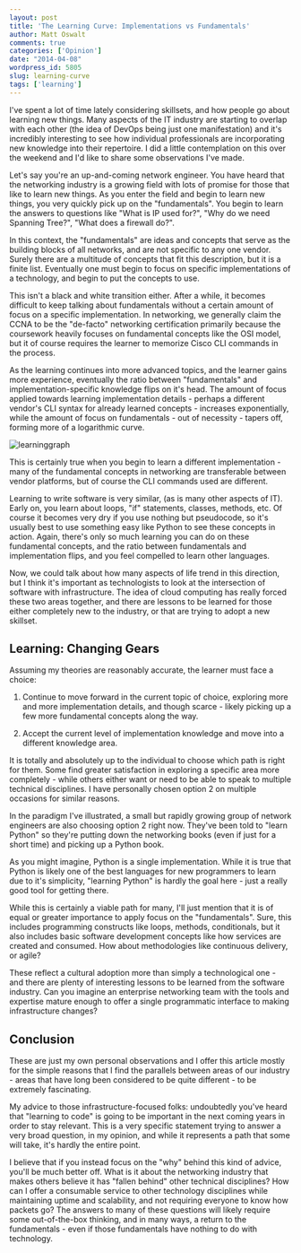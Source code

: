```yaml
---
layout: post
title: 'The Learning Curve: Implementations vs Fundamentals'
author: Matt Oswalt
comments: true
categories: ['Opinion']
date: "2014-04-08"
wordpress_id: 5805
slug: learning-curve
tags: ['learning']
---
```



I've spent a lot of time lately considering skillsets, and how people go about learning new things. Many aspects of the IT industry are starting to overlap with each other (the idea of DevOps being just one manifestation) and it's incredibly interesting to see how individual professionals are incorporating new knowledge into their repertoire. I did a little contemplation on this over the weekend and I'd like to share some observations I've made.

Let's say you're an up-and-coming network engineer. You have heard that the networking industry is a growing field with lots of promise for those that like to learn new things. As you enter the field and begin to learn new things, you very quickly pick up on the "fundamentals". You begin to learn the answers to questions like "What is IP used for?", "Why do we need Spanning Tree?", "What does a firewall do?".

In this context, the "fundamentals" are ideas and concepts that serve as the building blocks of all networks, and are not specific to any one vendor. Surely there are a multitude of concepts that fit this description, but it is a finite list. Eventually one must begin to focus on specific implementations of a technology, and begin to put the concepts to use.

This isn't a black and white transition either. After a while, it becomes difficult to keep talking about fundamentals without a certain amount of focus on a specific implementation. In networking, we generally claim the CCNA to be the "de-facto" networking certification primarily because the coursework heavily focuses on fundamental concepts like the OSI model, but it of course requires the learner to memorize Cisco CLI commands in the process.

As the learning continues into more advanced topics, and the learner gains more experience, eventually the ratio between "fundamentals" and implementation-specific knowledge flips on it's head. The amount of focus applied towards learning implementation details - perhaps a different vendor's CLI syntax for already learned concepts - increases exponentially, while the amount of focus on fundamentals - out of necessity - tapers off, forming more of a logarithmic curve.

![learninggraph](assets/2014/04/learninggraph.png)

This is certainly true when you begin to learn a different implementation - many of the fundamental concepts in networking are transferable between vendor platforms, but of course the CLI commands used are different.

Learning to write software is very similar, (as is many other aspects of IT). Early on, you learn about loops, "if" statements, classes, methods, etc. Of course it becomes very dry if you use nothing but pseudocode, so it's usually best to use something easy like Python to see these concepts in action. Again, there's only so much learning you can do on these fundamental concepts, and the ratio between fundamentals and implementation flips, and you feel compelled to learn other languages.

Now, we could talk about how many aspects of life trend in this direction, but I think it's important as technologists to look at the intersection of software with infrastructure. The idea of cloud computing has really forced these two areas together, and there are lessons to be learned for those either completely new to the industry, or that are trying to adopt a new skillset.

## Learning: Changing Gears

Assuming my theories are reasonably accurate, the learner must face a choice:

  1. Continue to move forward in the current topic of choice, exploring more and more implementation details, and though scarce - likely picking up a few more fundamental concepts along the way.
	
  2. Accept the current level of implementation knowledge and move into a different knowledge area.

It is totally and absolutely up to the individual to choose which path is right for them. Some find greater satisfaction in exploring a specific area more completely - while others either want or need to be able to speak to multiple technical disciplines. I have personally chosen option 2 on multiple occasions for similar reasons.

In the paradigm I've illustrated, a small but rapidly growing group of network engineers are also choosing option 2 right now. They've been told to "learn Python" so they're putting down the networking books (even if just for a short time) and picking up a Python book.

As you might imagine, Python is a single implementation. While it is true that Python is likely one of the best languages for new programmers to learn due to it's simplicity, "learning Python" is hardly the goal here - just a really good tool for getting there.

While this is certainly a viable path for many, I'll just mention that it is of equal or greater importance to apply focus on the "fundamentals". Sure, this includes programming constructs like loops, methods, conditionals, but it also includes basic software development concepts like how services are created and consumed. How about methodologies like continuous delivery, or agile?

These reflect a cultural adoption more than simply a technological one - and there are plenty of interesting lessons to be learned from the software industry. Can you imagine an enterprise networking team with the tools and expertise mature enough to offer a single programmatic interface to making infrastructure changes?

## Conclusion

These are just my own personal observations and I offer this article mostly for the simple reasons that I find the parallels between areas of our industry - areas that have long been considered to be quite different - to be extremely fascinating.

My advice to those infrastructure-focused folks: undoubtedly you've heard that "learning to code" is going to be important in the next coming years in order to stay relevant. This is a very specific statement trying to answer a very broad question, in my opinion, and while it represents a path that some will take, it's hardly the entire point.

I believe that if you instead focus on the "why" behind this kind of advice, you'll be much better off. What is it about the networking industry that makes others believe it has "fallen behind" other technical disciplines? How can I offer a consumable service to other technology disciplines while maintaining uptime and scalability, and not requiring everyone to know how packets go? The answers to many of these questions will likely require some out-of-the-box thinking, and in many ways, a return to the fundamentals - even if those fundamentals have nothing to do with technology.